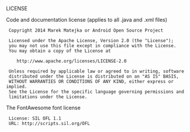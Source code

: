 LICENSE

Code and documentation license (applies to all .java and .xml files)

	 Copyright 2014 Marek Matejka or Android Open Source Project
  
 	 Licensed under the Apache License, Version 2.0 (the "License");
  	 you may not use this file except in compliance with the License.
  	 You may obtain a copy of the License at
  	 
      	http://www.apache.org/licenses/LICENSE-2.0
      
 	 Unless required by applicable law or agreed to in writing, software
 	 distributed under the License is distributed on an "AS IS" BASIS,
 	 WITHOUT WARRANTIES OR CONDITIONS OF ANY KIND, either express or implied.
 	 See the License for the specific language governing permissions and
 	 limitations under the License.	
	 
The FontAwesome font license

	 License: SIL OFL 1.1
	 URL: http://scripts.sil.org/OFL 